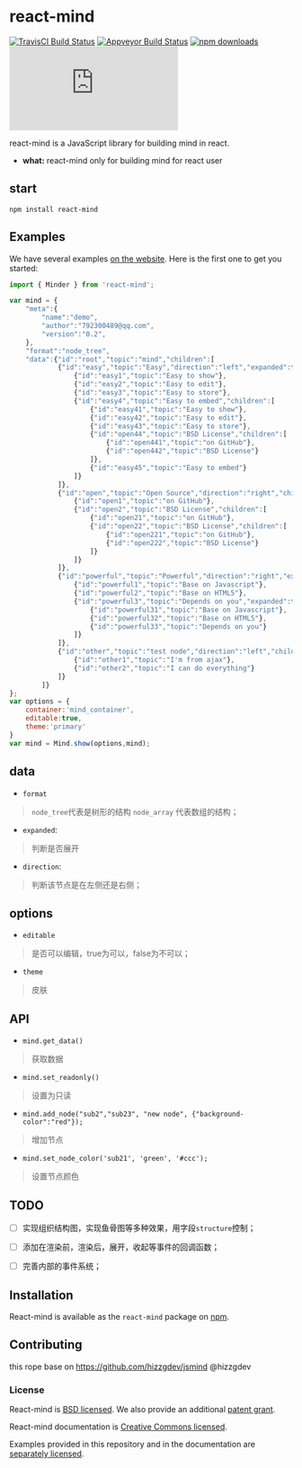 # react-mind

[![TravisCI Build Status](https://travis-ci.org/mzabriskie/react-mind.svg?branch=master)](https://travis-ci.org/mzabriskie/react-mind)
[![Appveyor Build Status](https://ci.appveyor.com/api/projects/status/32r7s2skrgm9ubva?svg=true)](https://ci.appveyor.com/project/mzabriskie/react-mind)
[![npm downloads](https://img.shields.io/npm/dt/react-mind.svg?maxAge=2592000)](http://npmjs.com/package/react-mind)
[![gzip size](http://img.badgesize.io/https://npmcdn.com/react-mind/dist/react-mind.min.js?compression=gzip)]()

react-mind is a JavaScript library for building mind in react.

* **what:** react-mind only for building mind for react user

## start

`npm install react-mind`

## Examples

We have several examples [on the website](https://guimeisang.github.io/react-mind/example/demo1.html). Here is the first one to get you started:

```js
import { Minder } from 'react-mind';

var mind = {
    "meta":{
        "name":"demo",
        "author":"792300489@qq.com",
        "version":"0.2",
    },
    "format":"node_tree",
    "data":{"id":"root","topic":"mind","children":[
            {"id":"easy","topic":"Easy","direction":"left","expanded":false,"children":[
                {"id":"easy1","topic":"Easy to show"},
                {"id":"easy2","topic":"Easy to edit"},
                {"id":"easy3","topic":"Easy to store"},
                {"id":"easy4","topic":"Easy to embed","children":[
                    {"id":"easy41","topic":"Easy to show"},
                    {"id":"easy42","topic":"Easy to edit"},
                    {"id":"easy43","topic":"Easy to store"},
                    {"id":"open44","topic":"BSD License","children":[
                        {"id":"open441","topic":"on GitHub"},
                        {"id":"open442","topic":"BSD License"}
                    ]},
                    {"id":"easy45","topic":"Easy to embed"}
                ]}
            ]},
            {"id":"open","topic":"Open Source","direction":"right","children":[
                {"id":"open1","topic":"on GitHub"},
                {"id":"open2","topic":"BSD License","children":[
                    {"id":"open21","topic":"on GitHub"},
                    {"id":"open22","topic":"BSD License","children":[
                        {"id":"open221","topic":"on GitHub"},
                        {"id":"open222","topic":"BSD License"}
                    ]}
                ]}
            ]},
            {"id":"powerful","topic":"Powerful","direction":"right","expanded":false,"children":[
                {"id":"powerful1","topic":"Base on Javascript"},
                {"id":"powerful2","topic":"Base on HTML5"},
                {"id":"powerful3","topic":"Depends on you","expanded":false,"children":[
                    {"id":"powerful31","topic":"Base on Javascript"},
                    {"id":"powerful32","topic":"Base on HTML5"},
                    {"id":"powerful33","topic":"Depends on you"}
                ]}
            ]},
            {"id":"other","topic":"test node","direction":"left","children":[
                {"id":"other1","topic":"I'm from ajax"},
                {"id":"other2","topic":"I can do everything"}
            ]}
        ]}
};
var options = {
    container:'mind_container',
    editable:true,
    theme:'primary'
}
var mind = Mind.show(options,mind);
```

## data

* `format`
> `node_tree`代表是树形的结构  `node_array` 代表数组的结构；

* `expanded`:
> 判断是否展开

* `direction`:
> 判断该节点是在左侧还是右侧；

## options

* `editable`
> 是否可以编辑，true为可以，false为不可以；

* `theme`
> 皮肤

## API
- `mind.get_data()`
> 获取数据

- `mind.set_readonly()`
> 设置为只读

- `mind.add_node("sub2","sub23", "new node", {"background-color":"red"});`
> 增加节点

- `mind.set_node_color('sub21', 'green', '#ccc');`
> 设置节点颜色

## TODO

- [ ] 实现组织结构图，实现鱼骨图等多种效果，用字段`structure`控制；
- [ ] 添加在渲染前，渲染后，展开，收起等事件的回调函数；
- [ ] 完善内部的事件系统；


## Installation

React-mind is available as the `react-mind` package on [npm](https://www.npmjs.com/).

## Contributing
this rope base on https://github.com/hizzgdev/jsmind @hizzgdev

### License

React-mind is [BSD licensed](./LICENSE). We also provide an additional [patent grant](./PATENTS).

React-mind documentation is [Creative Commons licensed](./LICENSE-docs).

Examples provided in this repository and in the documentation are [separately licensed](./LICENSE-examples).
